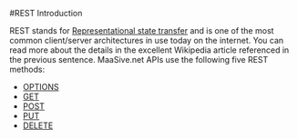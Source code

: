 #REST Introduction

REST stands for [Representational state transfer][1] and is one of the most common client/server architectures in use today on the internet. You can read more about the details in the excellent Wikipedia article referenced in the previous sentence.  MaaSive.net APIs use the following five REST methods:

- [OPTIONS][]
- [GET][]
- [POST][POST_PUT]
- [PUT][POST_PUT]
- [DELETE][]

[1]: http://en.wikipedia.org/wiki/Representational_state_transfer
[OPTIONS]: #/docs/rest/options.md
[GET]: #/docs/rest/get.md
[POST_PUT]: #/docs/rest/post_put.md
[DELETE]: #/docs/rest/delete.md
